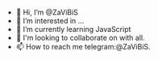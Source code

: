 - 👋 Hi, I’m @ZaViBiS
- 👀 I’m interested in ...
- 🌱 I’m currently learning JavaScript
- 💞️ I'm looking to collaborate on with all.
- 📫 How to reach me telegram:@ZaViBiS.

